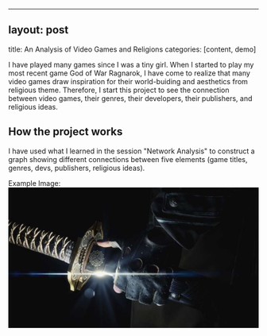 - - -

## layout: post

title: An Analysis of Video Games and Religions
categories: [content, demo]

I have played many games since I was a tiny girl.
When I started to play my most recent game God of War Ragnarok, I have come to realize that many video games draw inspiration for their world-buiding and aesthetics from religious theme.
Therefore, I start this project to see the connection between video games, their genres, their developers, their publishers, and religious ideas.

## How the project works

I have used what I learned in the session "Network Analysis" to construct a graph showing different connections between five elements (game titles, genres, devs, publishers, religious ideas).

Example Image:
![Alt text](/docs/assets/1130735.jpg)